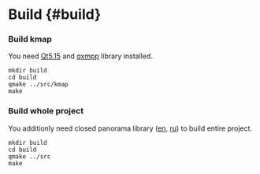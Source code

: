 # Build {#build}
### Build kmap 
You need <a href="https://doc.qt.io/qt-5/get-and-install-qt.html">Qt5.15</a> and <a href="https://github.com/qxmpp-project/qxmpp">qxmpp</a> library installed. 
```
mkdir build 
cd build
qmake ../src/kmap
make
```
### Build whole project
You additionly need closed panorama library (<a href="https://www.gisinfo.net/download/download_linux.htm">en</a>,
<a href="https://gisinfo.ru/download/doc_linux.htm">ru</a>) to build entire project.
```
mkdir build 
cd build
qmake ../src
make
```

